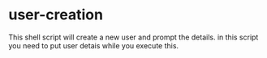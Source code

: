 # user-creation
This shell script will create a new user and prompt the details.
in this script you need to put user detais while you execute this.
